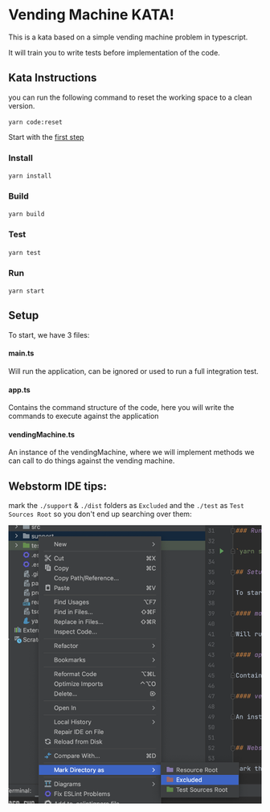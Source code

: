 # Vending Machine KATA!

This is a kata based on a simple vending machine problem in typescript.

It will train you to write tests before implementation of the code.


## Kata Instructions

you can run the following command to reset the working space to a clean version.

`yarn code:reset`

Start with the [first step](support/kata_instructions/step-1.md)

### Install

`yarn install`

### Build

`yarn build`

### Test

`yarn test`

### Run

`yarn start`

## Setup

To start, we have 3 files:

#### main.ts

Will run the application, can be ignored or used to run a full integration test.

#### app.ts

Contains the command structure of the code, here you will write the commands to execute against the application

#### vendingMachine.ts

An instance of the vendingMachine, where we will implement methods we can call to do things against the vending machine.

## Webstorm IDE tips:

mark the `./support` & `./dist` folders as `Excluded` and the `./test` as `Test Sources Root` so you don't 
end up searching over them:

![excluded root](./support/img/0_excluded_root.png)
